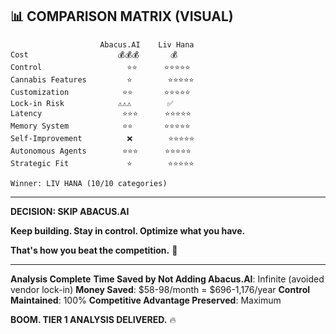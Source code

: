 ## 📊 COMPARISON MATRIX (VISUAL)

```
                    Abacus.AI    Liv Hana
Cost                    💰💰💰       💰
Control                   ⭐⭐      ⭐⭐⭐⭐⭐
Cannabis Features         ⭐        ⭐⭐⭐⭐⭐
Customization            ⭐⭐       ⭐⭐⭐⭐⭐
Lock-in Risk            ⚠️⚠️⚠️        ✅
Latency                  ⭐⭐⭐      ⭐⭐⭐⭐⭐
Memory System            ⭐⭐       ⭐⭐⭐⭐⭐
Self-Improvement          ❌        ⭐⭐⭐⭐⭐
Autonomous Agents        ⭐⭐⭐      ⭐⭐⭐⭐⭐
Strategic Fit             ⭐        ⭐⭐⭐⭐⭐

Winner: LIV HANA (10/10 categories)
```

---

**DECISION: SKIP ABACUS.AI**

**Keep building. Stay in control. Optimize what you have.**

**That's how you beat the competition.** 🐆

---

**Analysis Complete**
**Time Saved by Not Adding Abacus.AI**: Infinite (avoided vendor lock-in)
**Money Saved**: $58-98/month = $696-1,176/year
**Control Maintained**: 100%
**Competitive Advantage Preserved**: Maximum

**BOOM. TIER 1 ANALYSIS DELIVERED.** 🔥
